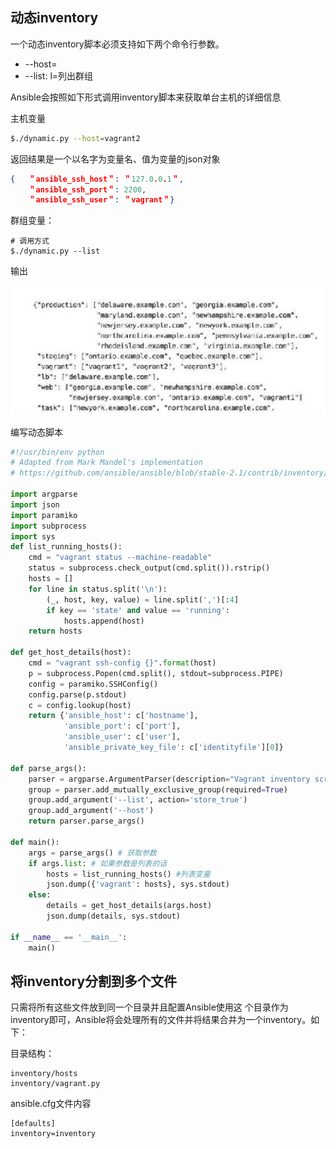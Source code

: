## 动态inventory

一个动态inventory脚本必须支持如下两个命令行参数。

+ --host=<hostname>
+ --list: l=列出群组

Ansible会按照如下形式调用inventory脚本来获取单台主机的详细信息

主机变量

```bash
$./dynamic.py --host=vagrant2
```

返回结果是一个以名字为变量名、值为变量的json对象

```JSON
{	＂ansible_ssh_host＂: ＂127.0.0.1＂,
	＂ansible_ssh_port＂: 2200,
	＂ansible_ssh_user＂: ＂vagrant＂}
```

群组变量：

```
# 调用方式
$./dynamic.py --list
```

输出

![image-20201027234237551](img/image-20201027234237551.png)



编写动态脚本

```python
#!/usr/bin/env python
# Adapted from Mark Mandel's implementation
# https://github.com/ansible/ansible/blob/stable-2.1/contrib/inventory/vagrant.py

import argparse
import json
import paramiko
import subprocess
import sys
def list_running_hosts():
    cmd = "vagrant status --machine-readable"
    status = subprocess.check_output(cmd.split()).rstrip()
    hosts = []
    for line in status.split('\n'):
        (_, host, key, value) = line.split(',')[:4]
        if key == 'state' and value == 'running':
            hosts.append(host)
    return hosts

def get_host_details(host):
    cmd = "vagrant ssh-config {}".format(host)
    p = subprocess.Popen(cmd.split(), stdout=subprocess.PIPE)
    config = paramiko.SSHConfig()
    config.parse(p.stdout)
    c = config.lookup(host)
    return {'ansible_host': c['hostname'],
            'ansible_port': c['port'],
            'ansible_user': c['user'],
            'ansible_private_key_file': c['identityfile'][0]}

def parse_args():
    parser = argparse.ArgumentParser(description="Vagrant inventory script")
    group = parser.add_mutually_exclusive_group(required=True)
    group.add_argument('--list', action='store_true')
    group.add_argument('--host')
    return parser.parse_args()

def main():
    args = parse_args() # 获取参数
    if args.list: # 如果参数是列表的话
        hosts = list_running_hosts() #列表变量
        json.dump({'vagrant': hosts}, sys.stdout)
    else: 
        details = get_host_details(args.host) 
        json.dump(details, sys.stdout)

if __name__ == '__main__':
    main()
```



## 将inventory分割到多个文件

只需将所有这些文件放到同一个目录并且配置Ansible使用这 个目录作为inventory即可，Ansible将会处理所有的文件并将结果合并为一个inventory。如下：

目录结构：

```
inventory/hosts
inventory/vagrant.py
```

 ansible.cfg文件内容

```
[defaults]
inventory=inventory
```